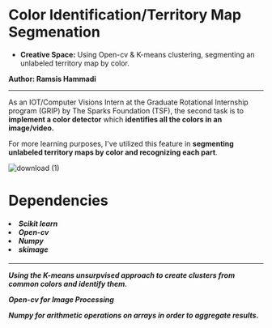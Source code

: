 **<h1>Color Identification/Territory Map Segmenation</h1>**
+ **Creative Space:** Using Open-cv & K-means clustering, segmenting an unlabeled territory map by color.

**Author: Ramsis Hammadi**

---
As an IOT/Computer Visions Intern at the Graduate Rotational Internship program (GRIP) by The Sparks Foundation (TSF), the second task is to **implement a color detector** which **identifies all the colors in an image/video.**

For more learning purposes, I've utilized this feature in **segmenting unlabeled territory maps by color and recognizing each part**. 

![download (1)](https://user-images.githubusercontent.com/47258547/153783844-074223be-8332-493e-9a30-db586304a576.png)


# **Dependencies**

<h5>

<li>Scikit learn
<li>Open-cv
<li>Numpy
<li>skimage
<h5>


---
Using the K-means unsurpvised approach to create clusters from common colors and identify them.

Open-cv for Image Processing

Numpy for arithmetic operations on arrays in order to aggregate results.

